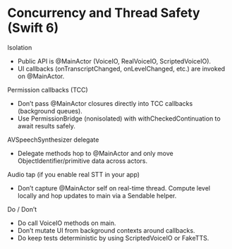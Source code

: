 # Concurrency and Thread Safety (Swift 6)

Isolation
- Public API is @MainActor (VoiceIO, RealVoiceIO, ScriptedVoiceIO).
- UI callbacks (onTranscriptChanged, onLevelChanged, etc.) are invoked on @MainActor.

Permission callbacks (TCC)
- Don’t pass @MainActor closures directly into TCC callbacks (background queues).
- Use PermissionBridge (nonisolated) with withCheckedContinuation to await results safely.

AVSpeechSynthesizer delegate
- Delegate methods hop to @MainActor and only move ObjectIdentifier/primitive data across actors.

Audio tap (if you enable real STT in your app)
- Don’t capture @MainActor self on real-time thread. Compute level locally and hop updates to main via a Sendable helper.

Do / Don’t
- Do call VoiceIO methods on main.
- Don’t mutate UI from background contexts around callbacks.
- Do keep tests deterministic by using ScriptedVoiceIO or FakeTTS.
